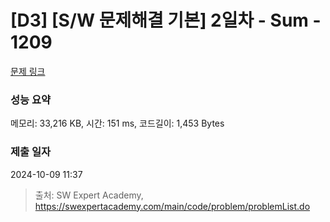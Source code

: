 # [D3] [S/W 문제해결 기본] 2일차 - Sum - 1209 

[문제 링크](https://swexpertacademy.com/main/code/problem/problemDetail.do?contestProbId=AV13_BWKACUCFAYh) 

### 성능 요약

메모리: 33,216 KB, 시간: 151 ms, 코드길이: 1,453 Bytes

### 제출 일자

2024-10-09 11:37



> 출처: SW Expert Academy, https://swexpertacademy.com/main/code/problem/problemList.do